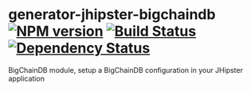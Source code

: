# generator-jhipster-bigchaindb  [![NPM version][npm-image]][npm-url] [![Build Status][travis-image]][travis-url] [![Dependency Status][daviddm-image]][daviddm-url]
BigChainDB module, setup a BigChainDB configuration in your JHipster application


[npm-image]: https://badge.fury.io/js/generator-jhipster-bigchaindb.svg
[npm-url]: https://npmjs.org/package/generator-jhipster-bigchaindb
[travis-image]: https://travis-ci.org/pierre-filliolaud/generator-jhipster-bigchaindb.svg?branch=master
[travis-url]: https://travis-ci.org/pierre-filliolaud/generator-jhipster-bigchaindb
[daviddm-image]: https://david-dm.org/pierre-filliolaud/generator-jhipster-bigchaindb.svg?theme=shields.io
[daviddm-url]: https://david-dm.org/pierre-filliolaud/generator-jhipster-bigchaindb

